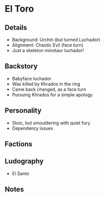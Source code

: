 # El Toro

## Details
- Background: Urchin (but turned Luchador)
- Alignment: Chaotic Evil (face turn)
- Just a skeleton minotaur luchador!


## Backstory
- Babyface luchador
- Was killed by Khrados in the ring
- Came back changed, as a face turn
- Pursuing Khrados for a simple apology


## Personality
- Stoic, but smouldering with quiet fury
- Dependency issues

## Factions

## Ludography
- El Santo

## Notes